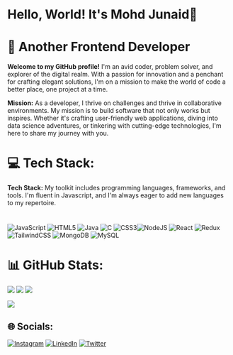# Hello, World! It's Mohd Junaid👋
# 💫 Another Frontend Developer

**Welcome to my GitHub profile!** I'm an avid coder, problem solver, and explorer of the digital realm. With a passion for innovation and a penchant for crafting elegant solutions, I'm on a mission to make the world of code a better place, one project at a time.

**Mission:** As a developer, I thrive on challenges and thrive in collaborative environments. My mission is to build software that not only works but inspires. Whether it's crafting user-friendly web applications, diving into data science adventures, or tinkering with cutting-edge technologies, I'm here to share my journey with you.


# 💻 Tech Stack:
**Tech Stack:** My toolkit includes programming languages, frameworks, and tools. I'm fluent in Javascript, and I'm always eager to add new languages to my repertoire.
#
![JavaScript](https://img.shields.io/badge/javascript-%23323330.svg?style=for-the-badge&logo=javascript&logoColor=%23F7DF1E) ![HTML5](https://img.shields.io/badge/html5-%23E34F26.svg?style=for-the-badge&logo=html5&logoColor=white) ![Java](https://img.shields.io/badge/java-%23ED8B00.svg?style=for-the-badge&logo=java&logoColor=white) ![C](https://img.shields.io/badge/c-%2300599C.svg?style=for-the-badge&logo=c&logoColor=white) ![CSS3](https://img.shields.io/badge/css3-%231572B6.svg?style=for-the-badge&logo=css3&logoColor=white)![NodeJS](https://img.shields.io/badge/node.js-6DA55F?style=for-the-badge&logo=node.js&logoColor=white) ![React](https://img.shields.io/badge/react-%2320232a.svg?style=for-the-badge&logo=react&logoColor=%2361DAFB) ![Redux](https://img.shields.io/badge/redux-%23593d88.svg?style=for-the-badge&logo=redux&logoColor=white) ![TailwindCSS](https://img.shields.io/badge/tailwindcss-%2338B2AC.svg?style=for-the-badge&logo=tailwind-css&logoColor=white) ![MongoDB](https://img.shields.io/badge/MongoDB-%234ea94b.svg?style=for-the-badge&logo=mongodb&logoColor=white) ![MySQL](https://img.shields.io/badge/mysql-%2300f.svg?style=for-the-badge&logo=mysql&logoColor=white) 


# 📊 GitHub Stats:
![](https://github-readme-stats.vercel.app/api?username=MohammedJunaid1&theme=merko&hide_border=false&include_all_commits=true&count_private=true)
![](https://github-readme-streak-stats.herokuapp.com/?user=MohammedJunaid1&theme=merko&hide_border=false)
![](https://github-readme-stats.vercel.app/api/top-langs/?username=MohammedJunaid1&theme=merko&hide_border=false&include_all_commits=true&count_private=true&layout=compact)



[![](https://visitcount.itsvg.in/api?id=MohammedJunaid1&icon=1&color=3)](https://visitcount.itsvg.in)



## 🌐 Socials:
[![Instagram](https://img.shields.io/badge/Instagram-%23E4405F.svg?logo=Instagram&logoColor=white)](https://instagram.com/https://instagram.com/1mohammed_junaid?utm_source=qr&igshid=NGExMmI2YTkyZg%3D%3D) [![LinkedIn](https://img.shields.io/badge/LinkedIn-%230077B5.svg?logo=linkedin&logoColor=white)](https://linkedin.com/in/https://www.linkedin.com/in/mohammed-junaid-7a9b78276) [![Twitter](https://img.shields.io/badge/Twitter-%231DA1F2.svg?logo=Twitter&logoColor=white)](https://twitter.com/https://twitter.com/Junaidtech2201?t=pYxG5c-NJf4Dv-RUwX2keA&s=09) 
  
<!-- Proudly created with GPRM ( https://gprm.itsvg.in ) -->
